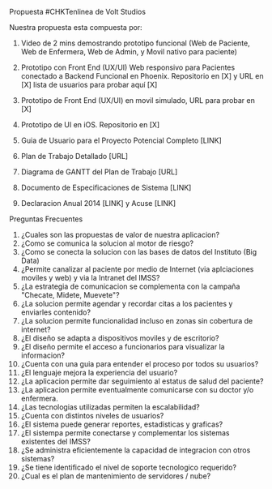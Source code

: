 Propuesta #CHKTenlinea de Volt Studios

Nuestra propuesta esta compuesta por:

1. Video de 2 mins demostrando prototipo funcional (Web de Paciente, Web de Enfermera, Web de Admin, y Movil nativo para paciente)

2. Prototipo  con Front End (UX/UI) Web responsivo para Pacientes conectado a Backend Funcional en Phoenix. Repositorio en [X] y URL en [X] lista de usuarios para probar aquí [X]

3. Prototipo de Front End (UX/UI) en movil simulado, URL para probar en [X]

4. Prototipo de UI en iOS. Repositorio en [X]

5. Guia de Usuario para el Proyecto Potencial Completo [LINK]

6. Plan de Trabajo Detallado [URL]

7. Diagrama de GANTT del Plan de Trabajo [URL]

8. Documento de Especificaciones de Sistema [LINK]

9. Declaracion Anual 2014 [LINK] y Acuse  [LINK] 



Preguntas Frecuentes

1. ¿Cuales son las propuestas de valor de nuestra aplicacion?
2. ¿Como se comunica la solucion al motor de riesgo?
2. ¿Como se conecta la solucion con las bases de datos del Instituto (Big Data)
3. ¿Permite canalizar al paciente por medio de Internet (via aplciaciones moviles y web) y via la Intranet del IMSS?
4. ¿La estrategia de comunicacion se complementa con la campaña "Checate, Midete, Muevete"?
5. ¿La solucion permite agendar y recordar citas a los pacientes y enviarles contenido?
6. ¿La solucion permite funcionalidad incluso en zonas sin cobertura de internet?
7. ¿El diseño se adapta a dispositivos moviles y de escritorio?
8. ¿El diseño permite el acceso a funcionarios para visualizar la informacion?
9. ¿Cuenta con una guia para entender el proceso por todos su usuarios?
10. ¿El lenguaje mejora la experiencia del usuario?
11. ¿La aplicacion permite dar seguimiento al estatus de salud del paciente?
12. ¿La aplicacion permite eventualmente comunicarse con su doctor y/o enfermera.
13. ¿Las tecnologias utilizadas permiten la escalabilidad?
14. ¿Cuenta con distintos niveles de usuarios?
15. ¿El sistema puede generar reportes, estadisticas y graficas?
16. ¿El sistempa permite conectarse y complementar los sistemas existentes del IMSS?
17. ¿Se administra eficientemente la capacidad de integracion con otros sistemas?
18. ¿Se tiene identificado el nivel de soporte tecnologico requerido?
19. ¿Cual es el plan de mantenimiento de servidores / nube?
